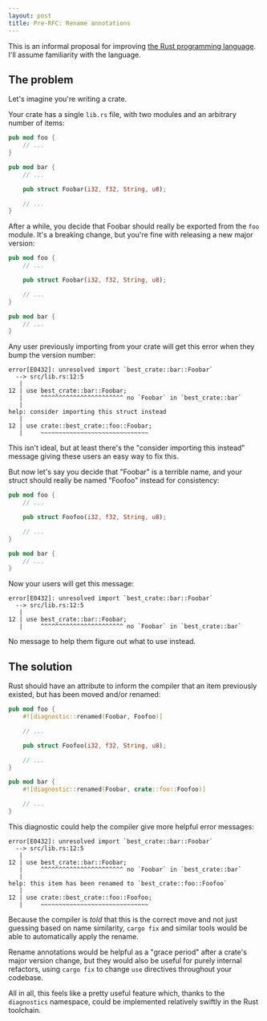 ```yaml
---
layout: post
title: Pre-RFC: Rename annotations
---
```


This is an informal proposal for improving [the Rust programming language](https://www.rust-lang.org/). I'll assume familiarity with the language.

## The problem

Let's imagine you're writing a crate.

Your crate has a single `lib.rs` file, with two modules and an arbitrary number of items:

```rust
pub mod foo {
    // ...
}

pub mod bar {
    // ...

    pub struct Foobar(i32, f32, String, u8);

    // ...
}
```

After a while, you decide that Foobar should really be exported from the `foo` module. It's a breaking change, but you're fine with releasing a new major version:

```rust
pub mod foo {
    // ...

    pub struct Foobar(i32, f32, String, u8);

    // ...
}

pub mod bar {
    // ...
}
```

Any user previously importing from your crate will get this error when they bump the version number:

```
error[E0432]: unresolved import `best_crate::bar::Foobar`
  --> src/lib.rs:12:5
   |
12 | use best_crate::bar::Foobar;
   |     ^^^^^^^^^^^^^^^^^^^^^^^ no `Foobar` in `best_crate::bar`
   |
help: consider importing this struct instead
   |
12 | use crate::best_crate::foo::Foobar;
   |     ~~~~~~~~~~~~~~~~~~~~~~~~~~~~~~
```

This isn't ideal, but at least there's the "consider importing this instead" message giving these users an easy way to fix this.

But now let's say you decide that "Foobar" is a terrible name, and your struct should really be named "Foofoo" instead for consistency:

```rust
pub mod foo {
    // ...

    pub struct Foofoo(i32, f32, String, u8);

    // ...
}

pub mod bar {
    // ...
}
```

Now your users will get this message:

```
error[E0432]: unresolved import `best_crate::bar::Foobar`
  --> src/lib.rs:12:5
   |
12 | use best_crate::bar::Foobar;
   |     ^^^^^^^^^^^^^^^^^^^^^^^ no `Foobar` in `best_crate::bar`
```

No message to help them figure out what to use instead.


## The solution

Rust should have an attribute to inform the compiler that an item previously existed, but has been moved and/or renamed:

```rust
pub mod foo {
    #![diagnostic::renamed(Foobar, Foofoo)]

    // ...

    pub struct Foofoo(i32, f32, String, u8);

    // ...
}

pub mod bar {
    #![diagnostic::renamed(Foobar, crate::foo::Foofoo)]

    // ...
}
```

This diagnostic could help the compiler give more helpful error messages:

```
error[E0432]: unresolved import `best_crate::bar::Foobar`
  --> src/lib.rs:12:5
   |
12 | use best_crate::bar::Foobar;
   |     ^^^^^^^^^^^^^^^^^^^^^^^ no `Foobar` in `best_crate::bar`
   |
help: this item has been renamed to `best_crate::foo::Foofoo`
   |
12 | use crate::best_crate::foo::Foofoo;
   |     ~~~~~~~~~~~~~~~~~~~~~~~~~~~~~~
```

Because the compiler is *told* that this is the correct move and not just guessing based on name similarity, `cargo fix` and similar tools would be able to automatically apply the rename.

Rename annotations would be helpful as a "grace period" after a crate's major version change, but they would also be useful for purely internal refactors, using `cargo fix` to change `use` directives throughout your codebase.

All in all, this feels like a pretty useful feature which, thanks to the `diagnostics` namespace, could be implemented relatively swiftly in the Rust toolchain.
